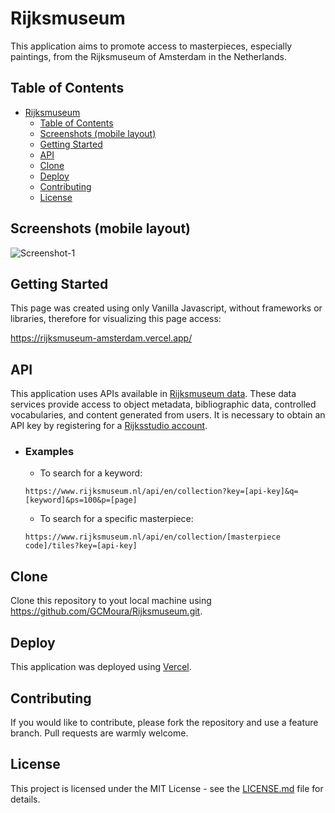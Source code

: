# Rijksmuseum
This application aims to promote access to masterpieces, especially paintings, from the Rijksmuseum of Amsterdam in the Netherlands.

## Table of Contents
- [Rijksmuseum](#rijksmuseum)
  - [Table of Contents](#table-of-contents)
  - [Screenshots (mobile layout)](#screenshots-mobile-layout)
  - [Getting Started](#getting-started)
  - [API](#api)
  - [Clone](#clone)
  - [Deploy](#deploy)
  - [Contributing](#contributing)
  - [License](#license)

## Screenshots (mobile layout)
![Screenshot-1](users/gabriel/desktop/github/Rijksmuseum/screenshots/img-1.png?raw=true)

## Getting Started
This page was created using only Vanilla Javascript, without frameworks or libraries, therefore for visualizing this page access:

https://rijksmuseum-amsterdam.vercel.app/

## API
This application uses APIs available in [Rijksmuseum data](https://data.rijksmuseum.nl/). 
These data services provide access to object metadata, bibliographic data, controlled vocabularies, and content generated from users.
It is necessary to obtain an API key by registering for a [Rijksstudio account](https://www.rijksmuseum.nl/en/rijksstudio).

- ### Examples
  * To search for a keyword:
  ```
  https://www.rijksmuseum.nl/api/en/collection?key=[api-key]&q=[keyword]&ps=100&p=[page]
  ```
  * To search for a specific masterpiece:
  ```
  https://www.rijksmuseum.nl/api/en/collection/[masterpiece code]/tiles?key=[api-key]
  ```

## Clone
Clone this repository to yout local machine using https://github.com/GCMoura/Rijksmuseum.git.

## Deploy
This application was deployed using [Vercel](https://vercel.com/).

## Contributing
If you would like to contribute, please fork the repository and use a feature branch. Pull requests are warmly welcome.

## License
This project is licensed under the MIT License - see the [LICENSE.md](LICENSE.md) file for details.
